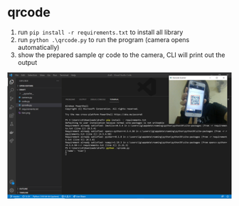 # qrcode
1. run `pip install -r requirements.txt` to install all library
2. run `python .\qrcode.py` to run the program (camera opens automatically)
3. show the prepared sample qr code to the camera, CLI will print out the output

![Instruction image](./instruction.png)

